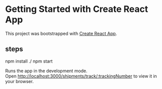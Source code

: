 # Getting Started with Create React App

This project was bootstrapped with [Create React App](https://github.com/facebook/create-react-app).

## steps
npm install ./
npm start

Runs the app in the development mode.\
Open [http://localhost:3000/shipments/track/:trackingNumber](http://localhost:3000/shipments/track/:trackingNumber) to view it in your browser.

